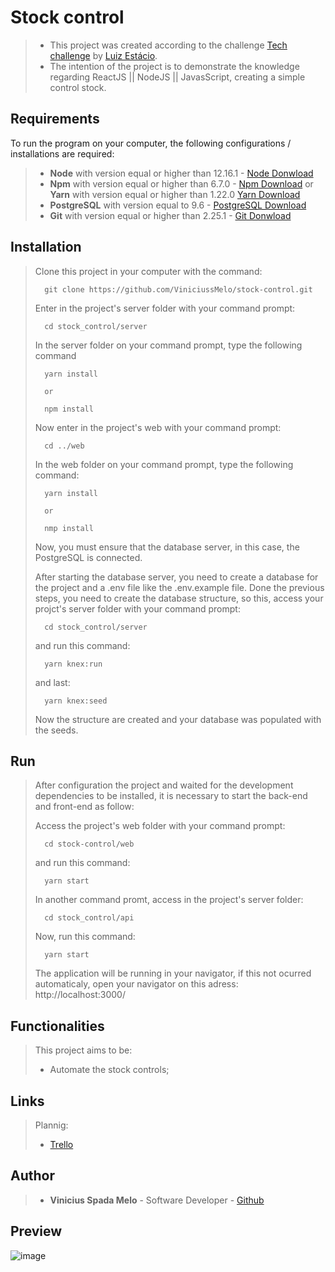 # Stock control
>
> - This project was created according to the challenge [Tech challenge](https://github.com/luizstacio/tech-challenge) by [Luiz Estácio](https://github.com/luizstacio).
> - The intention  of the project is to demonstrate the knowledge regarding ReactJS || NodeJS || JavasScript, creating a simple control stock.

## Requirements

To run the program on your computer, the following configurations / installations are required:
> - **Node** with version equal or higher than 12.16.1 - [Node Donwload](https://nodejs.org/pt-br/download/)
> - **Npm** with version equal or higher than 6.7.0 - [Npm Download](https://www.npmjs.com/package/download) or **Yarn** with version equal or higher than 1.22.0 [Yarn Download](https://classic.yarnpkg.com/en/docs/install/)
> - **PostgreSQL** with version equal to 9.6 - [PostgreSQL Download](https://www.postgresql.org/download/)
> - **Git** with version equal or higher than 2.25.1 - [Git Donwload](https://git-scm.com/downloads)

## Installation
> Clone this project in your computer with the command:
> ```
> 	git clone https://github.com/ViniciussMelo/stock-control.git
> ```
> Enter in the project's server folder with your command prompt:
> ```
> 	cd stock_control/server
> ```
> In the server folder on your command prompt, type the following command
> ```
> 	yarn install
>
> 	or
>
> 	npm install
> ```
> Now enter in the project's web with your command prompt:
> ```
> 	cd ../web
> ```
> In the web folder on your command prompt, type the following command:
> ```
> 	yarn install
>
> 	or
>
> 	nmp install
> ```
> Now, you must ensure that the database server, in this case, the PostgreSQL is connected.
> 
> After starting the database server, you need to create a database for the project and a .env file like the .env.example file.
> Done the previous steps, you need to create the database structure, so this, access your projct's server folder with your command prompt:
> ```
> 	cd stock_control/server
> ```
> and run this command:
> ```
> 	yarn knex:run
> ```
> and last:
> ```
> 	yarn knex:seed
> ```
> Now the structure are created and your database was populated with the seeds.

## Run
>
> After configuration the project and waited for the development dependencies to be installed, it is necessary to start the back-end and front-end as follow: 
>
> Access the project's web folder with your command prompt:
> ```
> 	cd stock-control/web
> ```
> and run this command: 
> ```
> 	yarn start
> ```
> In another command promt, access in the project's server folder:
> ```
> 	cd stock_control/api
> ```
> Now, run this command:
> ```
> 	yarn start
> ```
> The application will be running in your navigator, if this not ocurred automaticaly, open your navigator on this adress: http://localhost:3000/

## Functionalities

> This project aims to be: 
>
> - Automate the stock controls;

## Links

> Plannig:
> - [Trello](https://trello.com/b/fe4aJkm2/stock-control)

## Author
> - **Vinicius Spada Melo** - Software Developer - [Github](https://github.com/ViniciussMelo)

## Preview

![image](https://user-images.githubusercontent.com/25934151/99867112-6932f200-2b95-11eb-8ce2-b7bf06262ad0.png)
